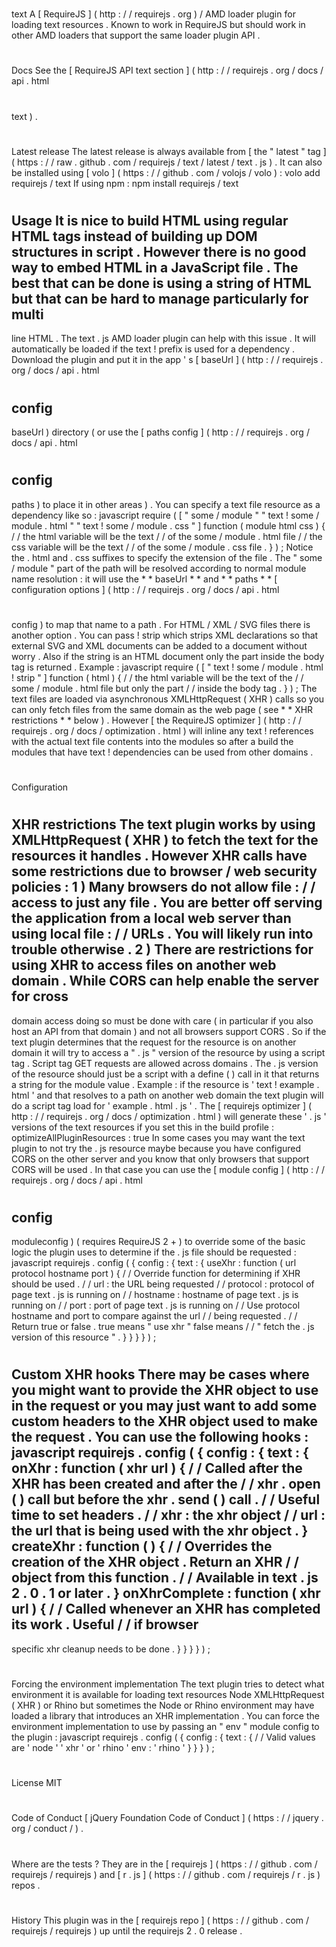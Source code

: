 #
text
A
[
RequireJS
]
(
http
:
/
/
requirejs
.
org
)
/
AMD
loader
plugin
for
loading
text
resources
.
Known
to
work
in
RequireJS
but
should
work
in
other
AMD
loaders
that
support
the
same
loader
plugin
API
.
#
#
Docs
See
the
[
RequireJS
API
text
section
]
(
http
:
/
/
requirejs
.
org
/
docs
/
api
.
html
#
text
)
.
#
#
Latest
release
The
latest
release
is
always
available
from
[
the
"
latest
"
tag
]
(
https
:
/
/
raw
.
github
.
com
/
requirejs
/
text
/
latest
/
text
.
js
)
.
It
can
also
be
installed
using
[
volo
]
(
https
:
/
/
github
.
com
/
volojs
/
volo
)
:
volo
add
requirejs
/
text
If
using
npm
:
npm
install
requirejs
/
text
#
#
Usage
It
is
nice
to
build
HTML
using
regular
HTML
tags
instead
of
building
up
DOM
structures
in
script
.
However
there
is
no
good
way
to
embed
HTML
in
a
JavaScript
file
.
The
best
that
can
be
done
is
using
a
string
of
HTML
but
that
can
be
hard
to
manage
particularly
for
multi
-
line
HTML
.
The
text
.
js
AMD
loader
plugin
can
help
with
this
issue
.
It
will
automatically
be
loaded
if
the
text
!
prefix
is
used
for
a
dependency
.
Download
the
plugin
and
put
it
in
the
app
'
s
[
baseUrl
]
(
http
:
/
/
requirejs
.
org
/
docs
/
api
.
html
#
config
-
baseUrl
)
directory
(
or
use
the
[
paths
config
]
(
http
:
/
/
requirejs
.
org
/
docs
/
api
.
html
#
config
-
paths
)
to
place
it
in
other
areas
)
.
You
can
specify
a
text
file
resource
as
a
dependency
like
so
:
javascript
require
(
[
"
some
/
module
"
"
text
!
some
/
module
.
html
"
"
text
!
some
/
module
.
css
"
]
function
(
module
html
css
)
{
/
/
the
html
variable
will
be
the
text
/
/
of
the
some
/
module
.
html
file
/
/
the
css
variable
will
be
the
text
/
/
of
the
some
/
module
.
css
file
.
}
)
;
Notice
the
.
html
and
.
css
suffixes
to
specify
the
extension
of
the
file
.
The
"
some
/
module
"
part
of
the
path
will
be
resolved
according
to
normal
module
name
resolution
:
it
will
use
the
*
*
baseUrl
*
*
and
*
*
paths
*
*
[
configuration
options
]
(
http
:
/
/
requirejs
.
org
/
docs
/
api
.
html
#
config
)
to
map
that
name
to
a
path
.
For
HTML
/
XML
/
SVG
files
there
is
another
option
.
You
can
pass
!
strip
which
strips
XML
declarations
so
that
external
SVG
and
XML
documents
can
be
added
to
a
document
without
worry
.
Also
if
the
string
is
an
HTML
document
only
the
part
inside
the
body
tag
is
returned
.
Example
:
javascript
require
(
[
"
text
!
some
/
module
.
html
!
strip
"
]
function
(
html
)
{
/
/
the
html
variable
will
be
the
text
of
the
/
/
some
/
module
.
html
file
but
only
the
part
/
/
inside
the
body
tag
.
}
)
;
The
text
files
are
loaded
via
asynchronous
XMLHttpRequest
(
XHR
)
calls
so
you
can
only
fetch
files
from
the
same
domain
as
the
web
page
(
see
*
*
XHR
restrictions
*
*
below
)
.
However
[
the
RequireJS
optimizer
]
(
http
:
/
/
requirejs
.
org
/
docs
/
optimization
.
html
)
will
inline
any
text
!
references
with
the
actual
text
file
contents
into
the
modules
so
after
a
build
the
modules
that
have
text
!
dependencies
can
be
used
from
other
domains
.
#
#
Configuration
#
#
#
XHR
restrictions
The
text
plugin
works
by
using
XMLHttpRequest
(
XHR
)
to
fetch
the
text
for
the
resources
it
handles
.
However
XHR
calls
have
some
restrictions
due
to
browser
/
web
security
policies
:
1
)
Many
browsers
do
not
allow
file
:
/
/
access
to
just
any
file
.
You
are
better
off
serving
the
application
from
a
local
web
server
than
using
local
file
:
/
/
URLs
.
You
will
likely
run
into
trouble
otherwise
.
2
)
There
are
restrictions
for
using
XHR
to
access
files
on
another
web
domain
.
While
CORS
can
help
enable
the
server
for
cross
-
domain
access
doing
so
must
be
done
with
care
(
in
particular
if
you
also
host
an
API
from
that
domain
)
and
not
all
browsers
support
CORS
.
So
if
the
text
plugin
determines
that
the
request
for
the
resource
is
on
another
domain
it
will
try
to
access
a
"
.
js
"
version
of
the
resource
by
using
a
script
tag
.
Script
tag
GET
requests
are
allowed
across
domains
.
The
.
js
version
of
the
resource
should
just
be
a
script
with
a
define
(
)
call
in
it
that
returns
a
string
for
the
module
value
.
Example
:
if
the
resource
is
'
text
!
example
.
html
'
and
that
resolves
to
a
path
on
another
web
domain
the
text
plugin
will
do
a
script
tag
load
for
'
example
.
html
.
js
'
.
The
[
requirejs
optimizer
]
(
http
:
/
/
requirejs
.
org
/
docs
/
optimization
.
html
)
will
generate
these
'
.
js
'
versions
of
the
text
resources
if
you
set
this
in
the
build
profile
:
optimizeAllPluginResources
:
true
In
some
cases
you
may
want
the
text
plugin
to
not
try
the
.
js
resource
maybe
because
you
have
configured
CORS
on
the
other
server
and
you
know
that
only
browsers
that
support
CORS
will
be
used
.
In
that
case
you
can
use
the
[
module
config
]
(
http
:
/
/
requirejs
.
org
/
docs
/
api
.
html
#
config
-
moduleconfig
)
(
requires
RequireJS
2
+
)
to
override
some
of
the
basic
logic
the
plugin
uses
to
determine
if
the
.
js
file
should
be
requested
:
javascript
requirejs
.
config
(
{
config
:
{
text
:
{
useXhr
:
function
(
url
protocol
hostname
port
)
{
/
/
Override
function
for
determining
if
XHR
should
be
used
.
/
/
url
:
the
URL
being
requested
/
/
protocol
:
protocol
of
page
text
.
js
is
running
on
/
/
hostname
:
hostname
of
page
text
.
js
is
running
on
/
/
port
:
port
of
page
text
.
js
is
running
on
/
/
Use
protocol
hostname
and
port
to
compare
against
the
url
/
/
being
requested
.
/
/
Return
true
or
false
.
true
means
"
use
xhr
"
false
means
/
/
"
fetch
the
.
js
version
of
this
resource
"
.
}
}
}
}
)
;
#
#
#
Custom
XHR
hooks
There
may
be
cases
where
you
might
want
to
provide
the
XHR
object
to
use
in
the
request
or
you
may
just
want
to
add
some
custom
headers
to
the
XHR
object
used
to
make
the
request
.
You
can
use
the
following
hooks
:
javascript
requirejs
.
config
(
{
config
:
{
text
:
{
onXhr
:
function
(
xhr
url
)
{
/
/
Called
after
the
XHR
has
been
created
and
after
the
/
/
xhr
.
open
(
)
call
but
before
the
xhr
.
send
(
)
call
.
/
/
Useful
time
to
set
headers
.
/
/
xhr
:
the
xhr
object
/
/
url
:
the
url
that
is
being
used
with
the
xhr
object
.
}
createXhr
:
function
(
)
{
/
/
Overrides
the
creation
of
the
XHR
object
.
Return
an
XHR
/
/
object
from
this
function
.
/
/
Available
in
text
.
js
2
.
0
.
1
or
later
.
}
onXhrComplete
:
function
(
xhr
url
)
{
/
/
Called
whenever
an
XHR
has
completed
its
work
.
Useful
/
/
if
browser
-
specific
xhr
cleanup
needs
to
be
done
.
}
}
}
}
)
;
#
#
#
Forcing
the
environment
implementation
The
text
plugin
tries
to
detect
what
environment
it
is
available
for
loading
text
resources
Node
XMLHttpRequest
(
XHR
)
or
Rhino
but
sometimes
the
Node
or
Rhino
environment
may
have
loaded
a
library
that
introduces
an
XHR
implementation
.
You
can
force
the
environment
implementation
to
use
by
passing
an
"
env
"
module
config
to
the
plugin
:
javascript
requirejs
.
config
(
{
config
:
{
text
:
{
/
/
Valid
values
are
'
node
'
'
xhr
'
or
'
rhino
'
env
:
'
rhino
'
}
}
}
)
;
#
#
License
MIT
#
#
Code
of
Conduct
[
jQuery
Foundation
Code
of
Conduct
]
(
https
:
/
/
jquery
.
org
/
conduct
/
)
.
#
#
Where
are
the
tests
?
They
are
in
the
[
requirejs
]
(
https
:
/
/
github
.
com
/
requirejs
/
requirejs
)
and
[
r
.
js
]
(
https
:
/
/
github
.
com
/
requirejs
/
r
.
js
)
repos
.
#
#
History
This
plugin
was
in
the
[
requirejs
repo
]
(
https
:
/
/
github
.
com
/
requirejs
/
requirejs
)
up
until
the
requirejs
2
.
0
release
.
